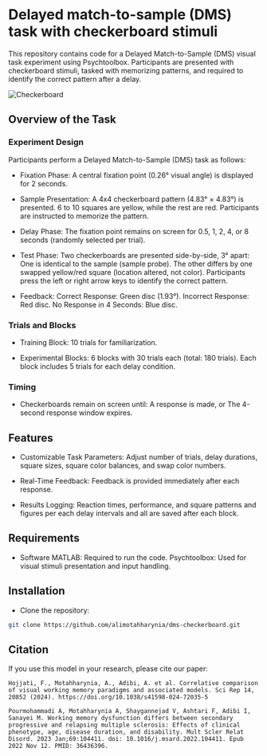 # Delayed match-to-sample (DMS) task with checkerboard stimuli
This repository contains code for a Delayed Match-to-Sample (DMS) visual task experiment using Psychtoolbox. Participants are presented with checkerboard stimuli, tasked with memorizing patterns, and required to identify the correct pattern after a delay.

![Checkerboard](https://github.com/user-attachments/assets/75b94a75-cb32-46cf-8674-49d854ae481b)

## Overview of the Task
### Experiment Design
Participants perform a Delayed Match-to-Sample (DMS) task as follows:

-  Fixation Phase:
A central fixation point (0.26° visual angle) is displayed for 2 seconds.

-  Sample Presentation:
A 4x4 checkerboard pattern (4.83° × 4.83°) is presented.
6 to 10 squares are yellow, while the rest are red.
Participants are instructed to memorize the pattern.

-  Delay Phase:
The fixation point remains on screen for 0.5, 1, 2, 4, or 8 seconds (randomly selected per trial).

-  Test Phase:
Two checkerboards are presented side-by-side, 3° apart:
One is identical to the sample (sample probe).
The other differs by one swapped yellow/red square (location altered, not color).
Participants press the left or right arrow keys to identify the correct pattern.

-  Feedback:
Correct Response: Green disc (1.93°).
Incorrect Response: Red disc.
No Response in 4 Seconds: Blue disc.

### Trials and Blocks
-  Training Block:
10 trials for familiarization.

-  Experimental Blocks:
6 blocks with 30 trials each (total: 180 trials).
Each block includes 5 trials for each delay condition.

### Timing
-  Checkerboards remain on screen until:
A response is made, or
The 4-second response window expires.

## Features
-  Customizable Task Parameters:
Adjust number of trials, delay durations, square sizes, square color balances, and swap color numbers.

-  Real-Time Feedback:
Feedback is provided immediately after each response.

-  Results Logging:
Reaction times, performance, and square patterns and figures per each delay intervals and all are saved after each block.

## Requirements
-  Software
MATLAB: Required to run the code.
Psychtoolbox: Used for visual stimuli presentation and input handling.

## Installation
-  Clone the repository:
```bash
git clone https://github.com/alimotahharynia/dms-checkerboard.git  
```
## Citation
If you use this model in your research, please cite our paper:
```
Hojjati, F., Motahharynia, A., Adibi, A. et al. Correlative comparison of visual working memory paradigms and associated models. Sci Rep 14, 20852 (2024). https://doi.org/10.1038/s41598-024-72035-5
```
```
Pourmohammadi A, Motahharynia A, Shaygannejad V, Ashtari F, Adibi I, Sanayei M. Working memory dysfunction differs between secondary progressive and relapsing multiple sclerosis: Effects of clinical phenotype, age, disease duration, and disability. Mult Scler Relat Disord. 2023 Jan;69:104411. doi: 10.1016/j.msard.2022.104411. Epub 2022 Nov 12. PMID: 36436396.
```

